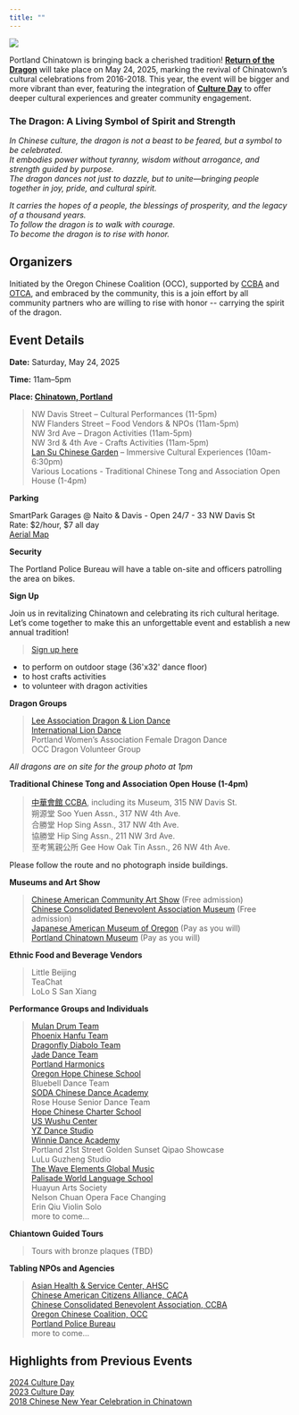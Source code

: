 ```yaml
---
title: ""
---
```


![](https://res.cloudinary.com/dhngj18do/image/upload/f_auto,q_auto/v1/images/chinatown/rod_header)

Portland Chinatown is bringing back a cherished tradition! **[Return of the Dragon](http://returnofdragon.com/)** will take place on May 24, 2025, marking the revival of Chinatown’s cultural celebrations from 2016-2018. This year, the event will be bigger and more vibrant than ever, featuring the integration of **[Culture Day](https://pdxchinese.org/cultureday/)** to offer deeper cultural experiences and greater community engagement.

### The Dragon: A Living Symbol of Spirit and Strength

*In Chinese culture, the dragon is not a beast to be feared, but a symbol to be celebrated.*  
*It embodies power without tyranny, wisdom without arrogance, and strength guided by purpose.*  
*The dragon dances not just to dazzle, but to unite—bringing people together in joy, pride, and cultural spirit.*  

*It carries the hopes of a people, the blessings of prosperity, and the legacy of a thousand years.*  
*To follow the dragon is to walk with courage.*  
*To become the dragon is to rise with honor.*  

## Organizers

Initiated by the Oregon Chinese Coalition (OCC), supported by [CCBA](https://www.oregonccba.org/) and [OTCA](https://www.pdxoldtown.org/), and embraced by the community, this is a join effort by all community partners who are willing to rise with honor -- carrying the spirit of the dragon.

## Event Details

**Date:** Saturday, May 24, 2025  

**Time:** 11am–5pm  

**Place: [Chinatown, Portland](https://maps.app.goo.gl/oYEsDkcB9wd1Q2sW8)**  
>NW Davis Street – Cultural Performances (11-5pm)  
NW Flanders Street – Food Vendors & NPOs (11am-5pm)  
NW 3rd Ave – Dragon Activities (11am-5pm)  
NW 3rd & 4th Ave - Crafts Activities (11am-5pm)  
[Lan Su Chinese Garden](https://lansugarden.org/) – Immersive Cultural Experiences (10am-6:30pm)  
Various Locations - Traditional Chinese Tong and Association Open House (1-4pm)  

**Parking**

SmartPark Garages @ Naito & Davis - Open 24/7 - 33 NW Davis St  
Rate: $2/hour, $7 all day  
[Aerial Map](https://res.cloudinary.com/dhngj18do/image/upload/f_auto,q_auto/v1/images/activities/parking_map)  

**Security**

The Portland Police Bureau will have a table on-site and officers patrolling the area on bikes.

**Sign Up**

Join us in revitalizing Chinatown and celebrating its rich cultural heritage. Let’s come together to make this an unforgettable event and establish a new annual tradition!

>[Sign up here](https://docs.google.com/forms/d/e/1FAIpQLSehyOz8wdvgEOCjKjAEeEUsg-mGEAXIJa4DSkYxygMt-bmp8A/viewform?usp=header)  
- to perform on outdoor stage (36'x32' dance floor)  
- to host crafts activities  
- to volunteer with dragon activities  

**Dragon Groups**

>[Lee Association Dragon & Lion Dance](https://www.leeondong.org/)  
[International Lion Dance](https://www.facebook.com/InternationalLionDancePortland/)  
Portland Women’s Association Female Dragon Dance  
OCC Dragon Volunteer Group  

*All dragons are on site for the group photo at 1pm*

**Traditional Chinese Tong and Association Open House (1-4pm)**

>[中華會館 CCBA](https://www.oregonccba.org/), including its Museum, 315 NW Davis St.  
朔源堂 Soo Yuen Assn., 317 NW 4th Ave.  
合勝堂 Hop Sing Assn., 317 NW 4th Ave.  
協勝堂 Hip Sing Assn., 211 NW 3rd Ave.  
至考篤親公所 Gee How Oak Tin Assn., 26 NW 4th Ave.  

Please follow the route and no photograph inside buildings.

**Museums and Art Show**

>[Chinese American Community Art Show](https://pdxchinese.org/artexhibit/) (Free admission)  
[Chinese Consolidated Benevolent Association Museum](https://www.oregonccba.org/museum/story/) (Free admission)  
[Japanese American Museum of Oregon](https://jamo.org/) (Pay as you will)  
[Portland Chinatown Museum](https://www.portlandchinatownmuseum.org/) (Pay as you will)  

**Ethnic Food and Beverage Vendors**

>Little Beijing  
TeaChat  
LoLo S San Xiang  

**Performance Groups and Individuals**

>[Mulan Drum Team](https://pdxchinese.org/mulandrum/)  
[Phoenix Hanfu Team](https://pdxchinese.org/hanfu/)  
[Dragonfly Diabolo Team](https://pdxchinese.org/yoyo/)  
[Jade Dance Team](https://pdxchinese.org/youthdance/)  
[Portland Harmonics](https://pdxchinese.org/youthsinging/)  
[Oregon Hope Chinese School](http://oregon-hope.org/)  
Bluebell Dance Team  
[SODA Chinese Dance Academy](https://www.sodadance.com/)  
Rose House Senior Dance Team  
[Hope Chinese Charter School](https://hopeccs.org/)  
[US Wushu Center](https://uswushu.com/)  
[YZ Dance Studio](https://www.yzdance.com/)  
[Winnie Dance Academy](https://www.winniechinesedance.com/)  
Portland 21st Street Golden Sunset Qipao Showcase  
LuLu Guzheng Studio  
[The Wave Elements Global Music](https://www.thewaveelements.org/)  
[Palisade World Language School](https://pal.losdschools.org/)  
Huayun Arts Society  
Nelson Chuan Opera Face Changing  
Erin Qiu Violin Solo  
more to come...  

**Chiantown Guided Tours**

>Tours with bronze plaques (TBD)  

**Tabling NPOs and Agencies**

>[Asian Health & Service Center, AHSC](https://ahscpdx.org/)  
[Chinese American Citizens Alliance, CACA](https://cacaportland.com/)  
[Chinese Consolidated Benevolent Association, CCBA](https://www.oregonccba.org/)  
[Oregon Chinese Coalition, OCC](https://pdxchinese.org/)  
[Portland Police Bureau](https://www.portland.gov/police)  
more to come...  

## Highlights from Previous Events

[2024 Culture Day](https://pdxchinese.org/culture_day_2024/)  
[2023 Culture Day](https://pdxchinese.org/culture_day_2023/)  
[2018 Chinese New Year Celebration in Chinatown](https://pdxchinese.org/new-year-summary-2018/)  
